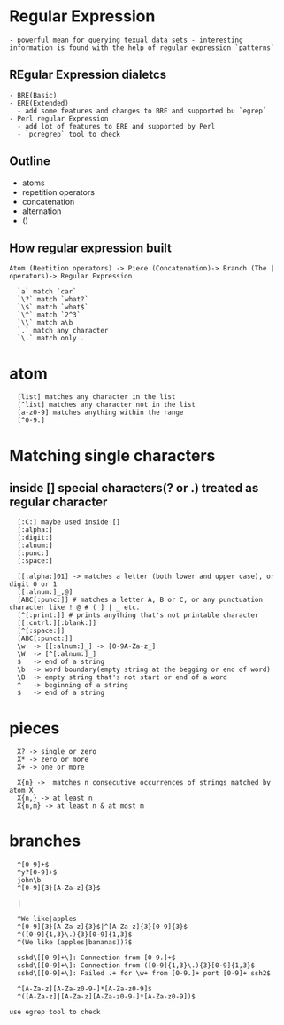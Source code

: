 # Regular Expression
    - powerful mean for querying texual data sets - interesting information is found with the help of regular expression `patterns`
## REgular Expression dialetcs
    - BRE(Basic)
    - ERE(Extended)
      - add some features and changes to BRE and supported bu `egrep`
    - Perl regular Expression
      - add lot of features to ERE and supported by Perl
      - `pcregrep` tool to check  
## Outline
  - atoms
  - repetition operators
  - concatenation
  - alternation
  - ()

## How regular expression built
    Atom (Reetition operators) -> Piece (Concatenation)-> Branch (The | operators)-> Regular Expression
```
  `a` match `car`
  `\?` match `what?`
  `\$` match `what$`
  `\^` match `2^3`
  `\\` match a\b
  `.` match any character
  `\.` match only .
```
# atom
```
  [list] matches any character in the list
  [^list] matches any character not in the list
  [a-z0-9] matches anything within the range
  [^0-9.]
```
# Matching single characters
## inside [] special characters(? or .) treated as regular character
```
  [:C:] maybe used inside []
  [:alpha:]
  [:digit:]
  [:alnum:]
  [:punc:]
  [:space:]

  [[:alpha:]01] -> matches a letter (both lower and upper case), or digit 0 or 1
  [[:alnum:]_,@]
  [ABC[:punc:]] # matches a letter A, B or C, or any punctuation character like ! @ # ( ] | _ etc.
  [^[:print:]] # prints anything that's not printable character
  [[:cntrl:][:blank:]]
  [^[:space:]]
  [ABC[:punct:]]
  \w  -> [[:alnum:]_] -> [0-9A-Za-z_]
  \W  -> [^[:alnum:]_]
  $   -> end of a string
  \b  -> word boundary(empty string at the begging or end of word)
  \B  -> empty string that's not start or end of a word
  ^   -> beginning of a string  
  $   -> end of a string
```

# pieces
```
  X? -> single or zero
  X* -> zero or more
  X+ -> one or more

  X{n} ->  matches n consecutive occurrences of strings matched by atom X
  X{n,} -> at least n
  X{n,m} -> at least n & at most m
```
# branches
```
  ^[0-9]+$
  ^y?[0-9]+$
  john\b
  ^[0-9]{3}[A-Za-z]{3}$

  |

  ^We like|apples 
  ^[0-9]{3}[A-Za-z]{3}$|^[A-Za-z]{3}[0-9]{3}$
  ^([0-9]{1,3}\.){3}[0-9]{1,3}$
  ^(We like (apples|bananas))?$

  sshd\[[0-9]+\]: Connection from [0-9.]+$
  sshd\[[0-9]+\]: Connection from ([0-9]{1,3}\.){3}[0-9]{1,3}$
  sshd\[[0-9]+\]: Failed .+ for \w+ from [0-9.]+ port [0-9]+ ssh2$

  ^[A-Za-z][A-Za-z0-9-]*[A-Za-z0-9]$
  ^([A-Za-z]|[A-Za-z][A-Za-z0-9-]*[A-Za-z0-9])$

```

 `use egrep tool to check`


